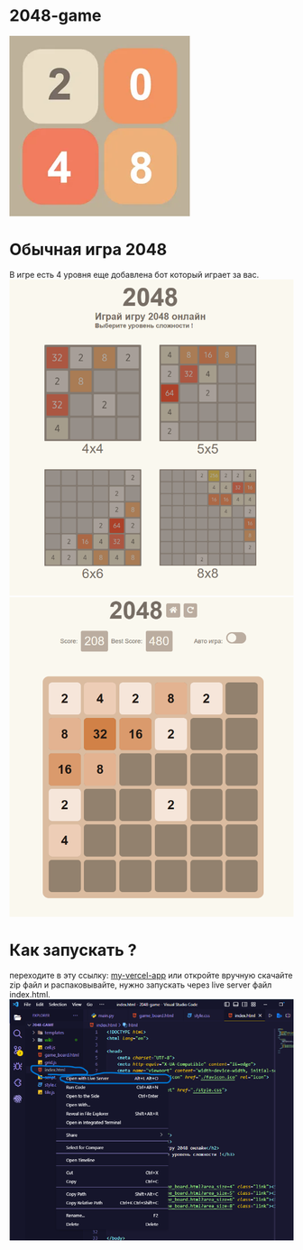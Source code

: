 # 2048-game
![2048](https://github.com/nurhatmurathan/2048-game/blob/main/templates/favicon.ico)
# Обычная игра 2048
В игре есть 4 уровня еще добавлена бот который играет за вас.
![Меню игры](https://github.com/nurhatmurathan/2048-game/blob/main/wiki/home-pg.png)
![Игровая поля 5х5](https://github.com/nurhatmurathan/2048-game/blob/main/wiki/game5x5.png)
# Как запускать ?
переходите в эту ссылку: [my-vercel-app](https://2048-game-mocha.vercel.app)
или откройте вручную
скачайте zip файл и распаковывайте, нужно запускать через live server файл index.html.
![live server on vs code](https://github.com/nurhatmurathan/2048-game/blob/main/wiki/run-server.png)
